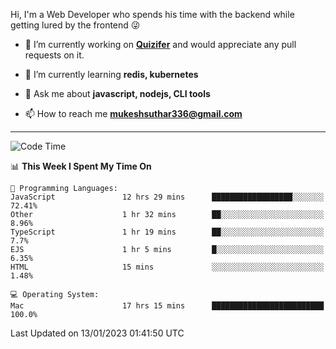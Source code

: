 Hi, I'm a Web Developer who spends his time with the backend while getting lured by the frontend 😜

- 🔭 I’m currently working on **[Quizifer](https://github.com/SutharMukesh/Quizifer/)** and would appreciate any pull requests on it.

- 🌱 I’m currently learning **redis, kubernetes**

- 💬 Ask me about **javascript, nodejs, CLI tools**

- 📫 How to reach me **mukeshsuthar336@gmail.com**

---
<!--START_SECTION:waka-->
![Code Time](http://img.shields.io/badge/Code%20Time-2%2C075%20hrs%208%20mins-blue)

📊 **This Week I Spent My Time On** 

```text
💬 Programming Languages: 
JavaScript               12 hrs 29 mins      ██████████████████░░░░░░░   72.41% 
Other                    1 hr 32 mins        ██░░░░░░░░░░░░░░░░░░░░░░░   8.96% 
TypeScript               1 hr 19 mins        ██░░░░░░░░░░░░░░░░░░░░░░░   7.7% 
EJS                      1 hr 5 mins         █░░░░░░░░░░░░░░░░░░░░░░░░   6.35% 
HTML                     15 mins             ░░░░░░░░░░░░░░░░░░░░░░░░░   1.48%

💻 Operating System: 
Mac                      17 hrs 15 mins      █████████████████████████   100.0%

```


 Last Updated on 13/01/2023 01:41:50 UTC
<!--END_SECTION:waka-->
